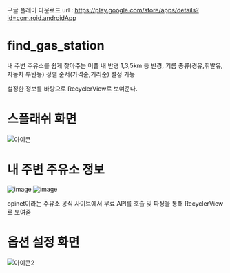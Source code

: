 구글 플레이 다운로드 url : https://play.google.com/store/apps/details?id=com.roid.androidApp


# find_gas_station
내 주변 주유소를 쉽게 찾아주는 어플
내 반경 1,3,5km 등 반경, 
기름 종류(경유,휘발유,자동차 부탄등) 
정렬 순서(가격순,거리순) 설정 가능

설정한 정보를 바탕으로 RecyclerView로 보여준다.




# 스플래쉬 화면
![아이콘](https://user-images.githubusercontent.com/50404123/157656737-53b150dc-d932-473c-9466-0f1d727a4959.PNG)



# 내 주변 주유소 정보
![image](https://user-images.githubusercontent.com/50404123/189346576-33940ffa-99b0-4a77-9ffc-619ef1a84313.png)
![image](https://user-images.githubusercontent.com/50404123/189346603-23119148-edd4-44da-8674-ea49b8e57324.png)


opinet이라는 주유소 공식 사이트에서 무료 API를 호출 및 파싱을 통해 RecyclerView로 보여줌


# 옵션 설정 화면
![아이콘2](https://user-images.githubusercontent.com/50404123/157656955-dc12e2e8-9750-4c89-b5a9-df01e2fce48a.PNG)




